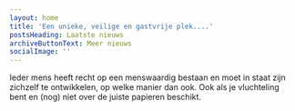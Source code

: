 ```yaml
---
layout: home
title: 'Een unieke, veilige en gastvrije plek....'
postsHeading: Laatste nieuws
archiveButtonText: Meer nieuws
socialImage: ''
---
```

Ieder mens heeft recht op een menswaardig bestaan en moet in staat zijn zichzelf te ontwikkelen, op welke manier dan ook. Ook als je vluchteling bent en (nog) niet over de juiste papieren beschikt.
